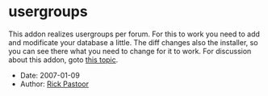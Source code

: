 usergroups
==========

This addon realizes usergroups per forum. For this to work you need to add and modificate your database a little. The diff changes also the installer, so you can see there what you need to change for it to work. For discussion about this addon, goto [this topic](http://www.usebb.net/community/topic-post6436.html).

* Date: 2007-01-09
* Author: [Rick Pastoor](http://sourceforge.net/users/rickpastoor/)
